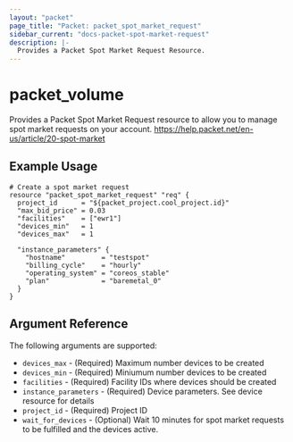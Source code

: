 ```yaml
---
layout: "packet"
page_title: "Packet: packet_spot_market_request"
sidebar_current: "docs-packet-spot-market-request"
description: |-
  Provides a Packet Spot Market Request Resource.
---
```


# packet\_volume

Provides a Packet Spot Market Request resource to allow you to
manage spot market requests on your account. https://help.packet.net/en-us/article/20-spot-market 

## Example Usage

```hcl
# Create a spot market request
resource "packet_spot_market_request" "req" {
  project_id      = "${packet_project.cool_project.id}"
  "max_bid_price" = 0.03
  "facilities"    = ["ewr1"]
  "devices_min"   = 1
  "devices_max"   = 1

  "instance_parameters" {
    "hostname"         = "testspot"
    "billing_cycle"    = "hourly"
    "operating_system" = "coreos_stable"
    "plan"             = "baremetal_0"
  }
}
```

## Argument Reference

The following arguments are supported:

* `devices_max` - (Required) Maximum number devices to be created
* `devices_min` - (Required) Miniumum number devices to be created
* `facilities` - (Required) Facility IDs where devices should be created
* `instance_parameters` - (Required) Device parameters. See device resource for details
* `project_id` - (Required) Project ID
* `wait_for_devices` - (Optional) Wait 10 minutes for spot market requests to be fulfilled and the devices active.
   